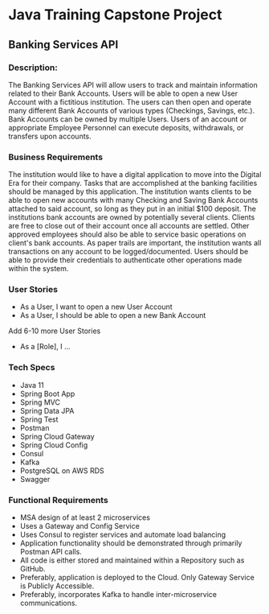 # Java Training Capstone Project
## Banking Services API

### Description:

The Banking Services API will allow users to track and maintain information related to their Bank Accounts. Users will be able to open a new User Account with a fictitious institution. The users can then open and operate many different Bank Accounts of various types (Checkings, Savings, etc.). Bank Accounts can be owned by multiple Users. Users of an account or appropriate Employee Personnel can execute deposits, withdrawals, or transfers upon accounts.



### Business Requirements
The institution would like to have a digital application to move into the Digital Era for their company. Tasks that are accomplished at the banking facilities should be managed by this application. The institution wants clients to be able to open new accounts with many Checking and Saving Bank Accounts attached to said account, so long as they put in an initial $100 deposit. The institutions bank accounts are owned by potentially several clients. Clients are free to close out of their account once all accounts are settled. Other approved employees should also be able to service basic operations on client's bank accounts. As paper trails are important, the institution wants all transactions on any account to be logged/documented. Users should be able to provide their credentials to authenticate other operations made within the system.


### User Stories
- As a User, I want to open a new User Account
- As a User, I should be able to open a new Bank Account

Add 6-10 more User Stories
- As a [Role], I ...



### Tech Specs
- Java 11
- Spring Boot App
- Spring MVC
- Spring Data JPA
- Spring Test
- Postman
- Spring Cloud Gateway
- Spring Cloud Config
- Consul
- Kafka
- PostgreSQL on AWS RDS
- Swagger

### Functional Requirements
- MSA design of at least 2 microservices
- Uses a Gateway and Config Service
- Uses Consul to register services and automate load balancing
- Application functionality should be demonstrated through primarily Postman API calls.
- All code is either stored and maintained within a Repository such as GitHub.
- Preferably, application is deployed to the Cloud. Only Gateway Service is Publicly Accessible.
- Preferably, incorporates Kafka to handle inter-microservice communications.
